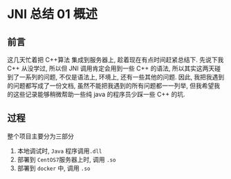 # JNI 总结 01  概述

## 前言

这几天忙着把 C++算法 集成到服务器上, 趁着现在有点时间赶紧总结下. 先说下我 C++ 从没学过, 所以但 JNI 调用肯定会用到一些 C++ 的语法, 所以其实这两天碰到了一系列的问题, 不仅是语法上, 环境上, 还有一些其他的问题. 因此, 我把我遇到的问题都写成了一份文档, 虽然不能把我遇到的所有问题都一一列举, 但我希望我的这些记录能够稍微帮助一些纯 java 的程序员少踩一些 C++ 的坑.

## 过程

整个项目主要分为三部分

1. 本地调试时, `Java` 程序调用`.dll`
2. 部署到 `CentOS7`服务器上时, 调用 `.so`
3. 部署到 `docker` 中, 调用 `.so`





